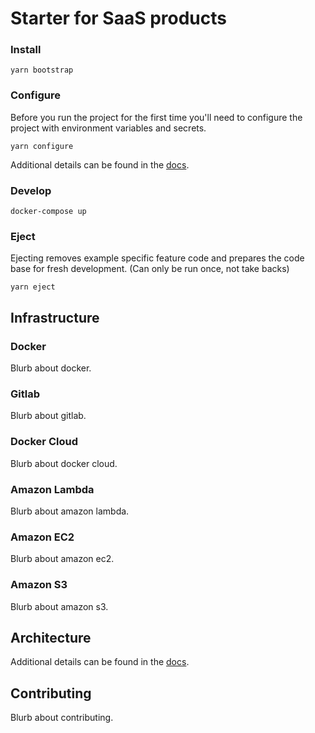 # Starter for SaaS products

### Install
```
yarn bootstrap
```

### Configure
Before you run the project for the first time you'll need to configure
the project with environment variables and secrets.
```
yarn configure
```
Additional details can be found in the [docs]().

### Develop
```
docker-compose up
```

### Eject
Ejecting removes example specific feature code and prepares the code
base for fresh development. (Can only be run once, not take backs)
```
yarn eject
```

## Infrastructure

### Docker
Blurb about docker.

### Gitlab
Blurb about gitlab.

### Docker Cloud
Blurb about docker cloud.

### Amazon Lambda
Blurb about amazon lambda.

### Amazon EC2
Blurb about amazon ec2.

### Amazon S3
Blurb about amazon s3.

## Architecture
Additional details can be found in the [docs]().

## Contributing
Blurb about contributing.
